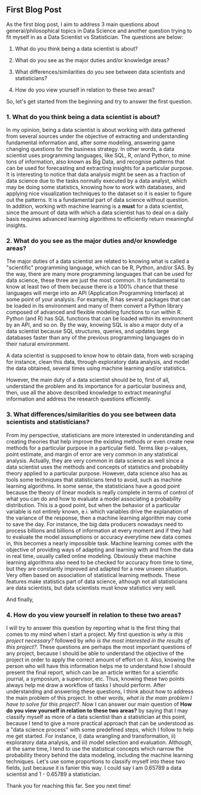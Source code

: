 ## First Blog Post

As the first blog post, I aim to address 3 main questions about general/philosophical topics in Data Science and another question trying to fit myself in as a Data Scientist vs Statistician. The questions are below:

1. What do you think being a data scientist is about?

2. What do you see as the major duties and/or knowledge areas?

3. What differences/similarities do you see between data scientists and statisticians?

4. How do you view yourself in relation to these two areas?

So, let's get started from the beginning and try to answer the first question.


### 1. What do you think being a data scientist is about?

In my opinion, being a data scientist is about working with data gathered from several sources under the objective of extracting and understanding fundamental information and, after some modeling, answering game changing questions for the business strategy. In other words, a data scientist uses programming languages, like SQL, R, or/and Python, to mine tons of information, also known as Big Data, and recognise patterns that can be used for forecasting and extracting insights for a particular purpose. It is interesting to notice that data analysis might be seen as a fraction of data science due to the tasks normally executed by a data analyst, which may be doing some statistics, knowing how to work with databases, and applying nice visualization techniques to the dataset so it is easier to figure out the patterns. It is a fundamental part of data science without question. In addition, working with machine learning is a **must** for a data scientist, since the amount of data with which a data scientist has to deal on a daily basis requires advanced learning algorithms to efficiently return meaningful insights.


### 2. What do you see as the major duties and/or knowledge areas?

The major duties of a data scientist are related to knowing what is called a "scientific" programming language, which can be R, Python, and/or SAS. By the way, there are many more programming languages that can be used for data science, these three are just the most common. It is fundamental to know at least two of them because there is a 100% chance that these languages will merge into an API (Application Programming Interface) at some point of your analysis. For example, R has several packages that can be loaded in its environment and many of them convert a Python library composed of advanced and flexible modeling functions to run within R. Python (and R) has SQL functions that can be loaded within its environment by an API, and so on. By the way, knowing SQL is also a major duty of a data scientist because SQL structures, queries, and updates large databases faster than any of the previous programming languages do in their natural environment.

A data scientist is supposed to know how to obtain data, from web scraping for instance, clean this data, through exploratory data analysis, and model the data obtained, several times using machine learning and/or statistics.

However, the main duty of a data scientist should be to, first of all, understand the problem and its importance for a particular business and, then, use all the above described knowledge to extract meaningful information and address the research questions efficiently.


### 3. What differences/similarities do you see between data scientists and statisticians?

From my perspective, statisticians are more interested in understanding and creating theories that help improve the existing methods or even create new methods for a particular purpose in a particular field. Terms like p-values, point estimate, and margin of error are very common in any statistical analysis. Actually, they are very common in data science as well since a data scientist uses the methods and concepts of statistics and probability theory applied to a particular purpose. However, data science also has as tools some techniques that statisticians tend to avoid, such as machine learning algorithms. In some sense, the statisticians have a good point because the theory of linear models is really complete in terms of control of what you can do and how to evaluate a model associating a probability distribution. This is a good point, but when the behavior of a particular variable is not entirely known, e.i. which variables drive the explanation of the variance of the response, then a machine learning algorithm may come to save the day. For instance, the big data producers nowadays need to process billions and billions of information at every moment and if they had to evaluate the model assumptions or accuracy everytime new data comes in, this becomes a nearly impossible task. Machine learning comes with the objective of providing ways of adapting and learning with and from the data in real time, usually called online modeling. Obviously these machine learning algorithms also need to be checked for accuracy from time to time, but they are constantly improved and adapted for a new unseen situation. Very often based on association of statistical learning methods. These features make statistics part of data science, although not all statisticians are data scientists, but data scientists must know statistics very well.


And finally, 

### 4. How do you view yourself in relation to these two areas?

I will try to answer this question by reporting what is the first thing that comes to my mind when I start a project. My first question is *why is this project necessary?* followed by *who is the most interested in the results of this project?*. These questions are perhaps the most important questions of any project, because I should be able to understand the objective of the project in order to apply the correct amount of effort on it. Also, knowing the person who will have this information helps me to understand how I should present the  final report, which can be an article written for a scientific journal, a symposium, a supervisor, etc. Thus, knowing these two points always help me draw a workflow of tasks I should perform. After understanding and answering these questions, I think about how to address the main problem of this project. In other words, *what is the main problem I have to solve for this project?*. Now I can answer our main question of **How do you view yourself in relation to these two areas?** by saying that I may classify myself as more of a data scientist than a statistician at this point, because I tend to give a more practical approach that can be understood as a "data science process" with some predefined steps, which I follow to help me get started. For instance, i) data wrangling and transformation, ii) exploratory data analysis, and iii) model selection and evaluation. Although, at the same time, I tend to use the statistical concepts which narrow the probability theory behind the data modeling, including the machine learning techniques. Let's use some proportions to classify myself into these two fields, just because it is fanier this way. I could say I am 0.65789 a data scientist and 1 - 0.65789 a statistician.

Thank you for reaching this far. See you next time!
